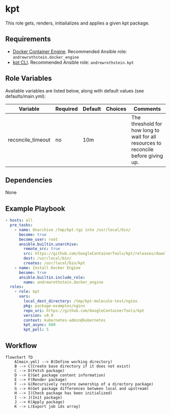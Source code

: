 # kpt

This role gets, renders, initialializes and applies a given kpt package.

## Requirements

* [Docker Container Engine](https://docs.docker.com/engine/install/). Recommended Ansible role: `andrewrothstein.docker_engine`
* [kpt CLI](https://kpt.dev/installation/kpt-cli). Recommended Ansible role: `andrewrothstein.kpt`

## Role Variables

Available variables are listed below, along with default values (see defaults/main.yml):

| Variable          | Required | Default | Choices | Comments                                                                            |
|-------------------|----------|---------|---------|-------------------------------------------------------------------------------------|
| reconcile_timeout | no       | 10m     |         | The threshold for how long to wait for all resources to reconcile before giving up. |

## Dependencies

None

## Example Playbook

```yaml
- hosts: all
  pre_tasks:
    - name: Unarchive /tmp/kpt.tgz into /usr/local/bin/
      become: true
      become_user: root
      ansible.builtin.unarchive:
        remote_src: true
        src: https://github.com/GoogleContainerTools/kpt/releases/download/v1.0.0-beta.49/kpt_linux_amd64-1.0.0-beta.49.tar.gz
        dest: /usr/local/bin/
        creates: /usr/local/bin/kpt
    - name: Install Docker Engine
      become: true
      ansible.builtin.include_role:
        name: andrewrothstein.docker_engine
  roles:
    - role: kpt
      vars:
        local_dest_directory: /tmp/kpt-molecule-test/nginx
        pkg: package-examples/nginx
        repo_uri: https://github.com/GoogleContainerTools/kpt
        version: v0.9
        context: kubernetes-admin@kubernetes
        kpt_async: 600
        kpt_poll: 5
```

## Workflow

```mermaid
flowchart TD
    A[main.yml] --> B(Define working directory)
    B --> C(Create base directory if it does not exist)
    C --> D(Fetch package)
    D --> E(Get package content information)
    E --> F(Render package)
    F --> G(Recursively restore ownership of a directory package)
    G --> H(Get package differences between local and upstream)
    H --> I(Check package has been initialized)
    I --> J(Init package)
    J --> K(Apply package)
    K --> L(Export job ids array)
```
